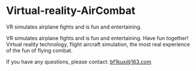 # Virtual-reality-AirCombat
VR simulates airplane fights and is fun and entertaining.


VR simulates airplane fights and is fun and entertaining. Have fun together!
Virtual reality technology, flight aircraft simulation, the most real experience of the fun of flying combat.

If you have any questions, please contact:
bf1kux@163.com
